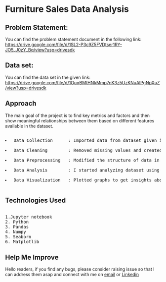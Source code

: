 # Furniture Sales Data Analysis
## Problem Statement:

You can find the problem statement document in the following link: https://drive.google.com/file/d/1SL2-P3c9Z5FVDtser1RY-JO5_J0zY_Bq/view?usp=drivesdk
## Data set:
You can find the data set in the given link: https://drive.google.com/file/d/1OuqBMtHNkMmp7nK3z5UzKNuAlPgNpXuZ/view?usp=drivesdk

## Approach 
<p>The main goal of the project is to find key metrics and factors and then show meaningful relationships between them based on different features available in the dataset.</p>
<pre> 
<li> Data Collection      : Imported data from dataset given in the project using Pandas library. </li>
<li> Data Cleaning        : Removed missing values and created new features as per insights. </li>
<li> Data Preprocessing   : Modified the structure of data in order to make it more understandable and suitable and convenient for statistical analysis. </li>
<li> Data Analysis        : I started analyzing dataset using Pandas,Numpy,Matplotlib and Seaborn. </li>
<li> Data Visualization   : Plotted graphs to get insights about dependent and independent variables. </li>
</pre>

  
## Technologies Used
<pre> 
1.Jupyter notebook
2. Python
3. Pandas
4. Numpy
5. Seaborn
6. Matplotlib
</pre>

## Help Me Improve
<p> Hello readers, if you find any bugs, please consider raising issue so that I can address them asap and connect with me on
<a href="mailto:bhaskarpadamati112@gmail.com">email</a> or
<a href="https://www.linkedin.com/in/gayathri-bhaskar-padamati-78552a148/">Linkedin</a>
